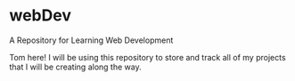 # webDev
A Repository for Learning Web Development

Tom here! I will be using this repository to store and track all of my projects that I will be creating along the way.
